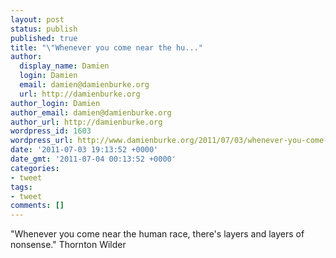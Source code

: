 ```yaml
---
layout: post
status: publish
published: true
title: "\"Whenever you come near the hu..."
author:
  display_name: Damien
  login: Damien
  email: damien@damienburke.org
  url: http://damienburke.org
author_login: Damien
author_email: damien@damienburke.org
author_url: http://damienburke.org
wordpress_id: 1603
wordpress_url: http://www.damienburke.org/2011/07/03/whenever-you-come-near-the-hu/
date: '2011-07-03 19:13:52 +0000'
date_gmt: '2011-07-04 00:13:52 +0000'
categories:
- tweet
tags:
- tweet
comments: []
---
```

<p>"Whenever you come near the human race, there's layers and layers of nonsense." Thornton Wilder</p>
